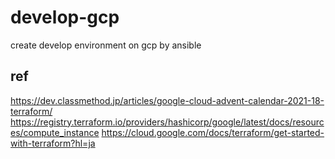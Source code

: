 # develop-gcp
create develop environment on gcp by ansible

## ref
https://dev.classmethod.jp/articles/google-cloud-advent-calendar-2021-18-terraform/
https://registry.terraform.io/providers/hashicorp/google/latest/docs/resources/compute_instance
https://cloud.google.com/docs/terraform/get-started-with-terraform?hl=ja

